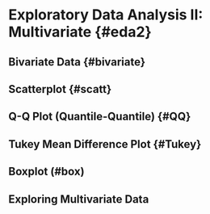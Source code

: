 # Exploratory Data Analysis II: Multivariate {#eda2}




## Bivariate Data {#bivariate}

## Scatterplot {#scatt}

## Q-Q Plot (Quantile-Quantile) {#QQ}

## Tukey Mean Difference Plot {#Tukey}

## Boxplot (#box)

## Exploring Multivariate Data
